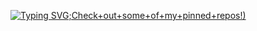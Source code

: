 [![Typing SVG](https://readme-typing-svg.demolab.com?font=Fira+Code&duration=1000&pause=3000&color=F7BA0C&center=true&vCenter=true&repeat=false&width=435&lines=Hi%2C+I'm+Shangmin!;Welcome+to+my+Github+%3A);Check+out+some+of+my+pinned+repos!)](https://git.io/typing-svg)
